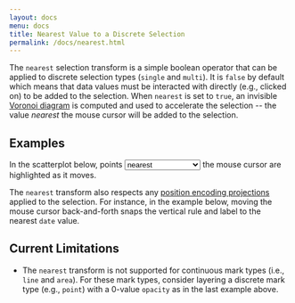 ```yaml
---
layout: docs
menu: docs
title: Nearest Value to a Discrete Selection
permalink: /docs/nearest.html
---
```


The `nearest` selection transform is a simple boolean operator that can be applied to discrete selection types (`single` and `multi`). It is `false` by default which means that data values must be interacted with directly (e.g., clicked on) to be added to the selection. When `nearest` is set to `true`, an invisible [Voronoi diagram](https://en.wikipedia.org/wiki/Voronoi_diagram) is computed and used to accelerate the selection -- the value _nearest_ the mouse cursor will be added to the selection.

## Examples

In the scatterplot below, points <select onchange="changeSpec('paintbrush_nearest', 'interactive_paintbrush_color' + this.value)"><option value="_nearest">nearest</option><option value="">directly underneath</option></select> the mouse cursor are highlighted as it moves.

<div id="paintbrush_nearest" class="vl-example" data-name="interactive_paintbrush_color_nearest"></div>

The `nearest` transform also respects any [position encoding projections](project.html) applied to the selection. For instance, in the example below, moving the mouse cursor back-and-forth snaps the vertical rule and label to the nearest `date` value.

<div id="paintbrush_nearest" class="vl-example" data-name="interactive_stocks_nearest_index"></div>

## Current Limitations

- The `nearest` transform is not supported for continuous mark types (i.e., `line` and `area`). For these mark types, consider layering a discrete mark type (e.g., `point`) with a 0-value `opacity` as in the last example above.
